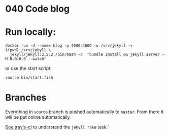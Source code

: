 # 040 Code blog

# Run locally:

```
docker run -d --name blog -p 4000:4000 -w /srv/jekyll -v $(pwd):/srv/jekyll \
  jekyll/jekyll:3.5.2 /bin/bash -c  "bundle install && jekyll server -H 0.0.0.0 --watch"
```

or use the start script:
``` fish
source bin/start.fish
```

# Branches

Everything in `source` branch is pushed automatically to `master`.
From there it will be put online automatically.

[See travis-ci](https://travis-ci.org/040code/040code.github.io) to
understand the `jekyll rake` task.`
